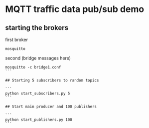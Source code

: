 # MQTT traffic data pub/sub demo

## starting the brokers

first broker
```
mosquitto
```

second (bridge messages here)
````
mosquitto -c bridge1.conf
```

## Starting 5 subscribers to random topics

```
python start_subscribers.py 5
```

## Start main producer and 100 publishers

```
python start_publishers.py 100
```
